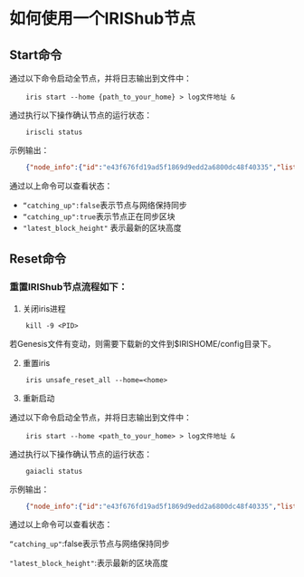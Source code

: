 # 如何使用一个IRIShub节点

## Start命令

通过以下命令启动全节点，并将日志输出到文件中：
```
    iris start --home {path_to_your_home} > log文件地址 &
```
通过执行以下操作确认节点的运行状态：
```
    iriscli status
```
示例输出：
```json
    {"node_info":{"id":"e43f676fd19ad5f1869d9edd2a6800dc48f40335","listen_addr":"172.20.155.233:26656","network":"fuxi-1000","version":"0.21.0","channels":"40202122233038","moniker":"bianjie","other":["amino_version=0.10.1","p2p_version=0.5.0","consensus_version=v1/0.2.2","rpc_version=0.7.0/3","tx_index=on","rpc_addr=tcp://0.0.0.0:26657"]},"sync_info":{"latest_block_hash":"2A815BA6C6F11991F3BA9B57554617E6646C0D64","latest_app_hash":"38E4313CD4A50513BA0A259D0F86C5845DF9A12C","latest_block_height":"172","latest_block_time":"2018-07-17T14:27:41.023715315Z","catching_up":false},"validator_info":{"address":"F23FF36BD5B90C33CE3A03ED72DBDCF5EC07D6AF","pub_key":{"type":"tendermint/PubKeyEd25519","value":"2JoNf1gavJ1d6XFIumO1Mki5GVMOcg58AioHksU3maE="},"voting_power":"100"}}
```
通过以上命令可以查看状态：

* `“catching_up":false`表示节点与网络保持同步
* `“catching_up":true`表示节点正在同步区块
* `"latest_block_height"` 表示最新的区块高度


## Reset命令

### 重置IRIShub节点流程如下：

1. 关闭iris进程
```
    kill -9 <PID>
```

若Genesis文件有变动，则需要下载新的文件到$IRISHOME/config目录下。

2. 重置iris
```
    iris unsafe_reset_all --home=<home>
```

3. 重新启动

通过以下命令启动全节点，并将日志输出到文件中：
```
    iris start --home <path_to_your_home> > log文件地址 &
```
通过执行以下操作确认节点的运行状态：
```
    gaiacli status
```
示例输出：
```json
    {"node_info":{"id":"e43f676fd19ad5f1869d9edd2a6800dc48f40335","listen_addr":"172.20.155.233:26656","network":"fuxi-1000","version":"0.21.0","channels":"40202122233038","moniker":"bianjie","other":["amino_version=0.10.1","p2p_version=0.5.0","consensus_version=v1/0.2.2","rpc_version=0.7.0/3","tx_index=on","rpc_addr=tcp://0.0.0.0:26657"]},"sync_info":{"latest_block_hash":"2A815BA6C6F11991F3BA9B57554617E6646C0D64","latest_app_hash":"38E4313CD4A50513BA0A259D0F86C5845DF9A12C","latest_block_height":"172","latest_block_time":"2018-07-17T14:27:41.023715315Z","catching_up":false},"validator_info":{"address":"F23FF36BD5B90C33CE3A03ED72DBDCF5EC07D6AF","pub_key":{"type":"tendermint/PubKeyEd25519","value":"2JoNf1gavJ1d6XFIumO1Mki5GVMOcg58AioHksU3maE="},"voting_power":"100"}}
```
通过以上命令可以查看状态：

`“catching_up"`:false表示节点与网络保持同步

`"latest_block_height"`:表示最新的区块高度
